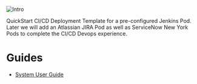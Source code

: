 ![Intro](./docs/triton-mosaic.png)

QuickStart CI/CD Deployment Template for a pre-configured Jenkins Pod. Later we will add an Atlassian JIRA Pod as well as ServiceNow New York Pods to complete the CI/CD Devops experience. 

# Guides

* [System User Guide](./docs/QuickStart-SUG.md)